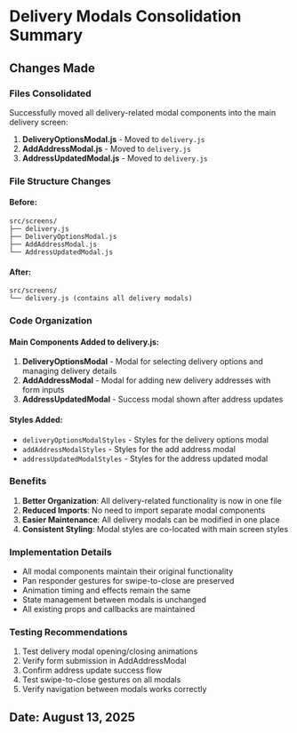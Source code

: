 # Delivery Modals Consolidation Summary

## Changes Made

### Files Consolidated
Successfully moved all delivery-related modal components into the main delivery screen:

1. **DeliveryOptionsModal.js** - Moved to `delivery.js`
2. **AddAddressModal.js** - Moved to `delivery.js` 
3. **AddressUpdatedModal.js** - Moved to `delivery.js`

### File Structure Changes

#### Before:
```
src/screens/
├── delivery.js
├── DeliveryOptionsModal.js
├── AddAddressModal.js
└── AddressUpdatedModal.js
```

#### After:
```
src/screens/
└── delivery.js (contains all delivery modals)
```

### Code Organization

#### Main Components Added to delivery.js:
1. **DeliveryOptionsModal** - Modal for selecting delivery options and managing delivery details
2. **AddAddressModal** - Modal for adding new delivery addresses with form inputs
3. **AddressUpdatedModal** - Success modal shown after address updates

#### Styles Added:
- `deliveryOptionsModalStyles` - Styles for the delivery options modal
- `addAddressModalStyles` - Styles for the add address modal  
- `addressUpdatedModalStyles` - Styles for the address updated modal

### Benefits

1. **Better Organization**: All delivery-related functionality is now in one file
2. **Reduced Imports**: No need to import separate modal components
3. **Easier Maintenance**: All delivery modals can be modified in one place
4. **Consistent Styling**: Modal styles are co-located with main screen styles

### Implementation Details

- All modal components maintain their original functionality
- Pan responder gestures for swipe-to-close are preserved
- Animation timing and effects remain the same
- State management between modals is unchanged
- All existing props and callbacks are maintained

### Testing Recommendations

1. Test delivery modal opening/closing animations
2. Verify form submission in AddAddressModal
3. Confirm address update success flow
4. Test swipe-to-close gestures on all modals
5. Verify navigation between modals works correctly

## Date: August 13, 2025
